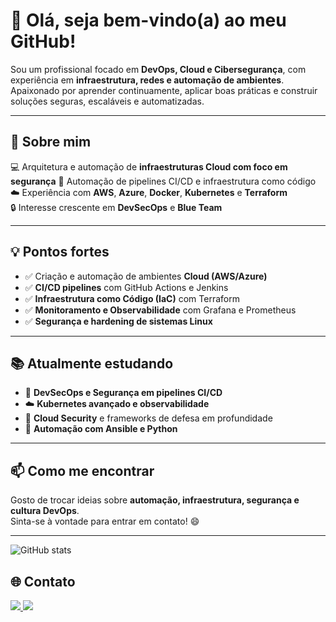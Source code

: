 # 👋 Olá, seja bem-vindo(a) ao meu GitHub!

Sou um profissional focado em **DevOps, Cloud e Cibersegurança**, com experiência em **infraestrutura, redes e automação de ambientes**.  
Apaixonado por aprender continuamente, aplicar boas práticas e construir soluções seguras, escaláveis e automatizadas.

---

## 🚀 Sobre mim

💻 Arquitetura e automação de **infraestruturas Cloud com foco em segurança** 
🔧 Automação de pipelines CI/CD e infraestrutura como código  
☁️ Experiência com **AWS**, **Azure**, **Docker**, **Kubernetes** e **Terraform**  
🔒 Interesse crescente em **DevSecOps** e **Blue Team**

---

## 💡 Pontos fortes

- ✅ Criação e automação de ambientes **Cloud (AWS/Azure)**  
- ✅ **CI/CD pipelines** com GitHub Actions e Jenkins 
- ✅ **Infraestrutura como Código (IaC)** com Terraform 
- ✅ **Monitoramento e Observabilidade** com Grafana e Prometheus  
- ✅ **Segurança e hardening de sistemas Linux**  

---

## 📚 Atualmente estudando

- 🧠 **DevSecOps e Segurança em pipelines CI/CD**  
- ☁️ **Kubernetes avançado e observabilidade**  
- 🔐 **Cloud Security** e frameworks de defesa em profundidade  
- 🧩 **Automação com Ansible e Python**  

---

## 📫 Como me encontrar

Gosto de trocar ideias sobre **automação, infraestrutura, segurança e cultura DevOps**.  
Sinta-se à vontade para entrar em contato! 😄  

---

![GitHub stats](https://github-readme-stats.vercel.app/api?username=ryevv&show_icons=true&theme=radical)

## 🌐 Contato
<!-- Redes sociais -->
<div align="left"> 
  <a href="https://www.linkedin.com/in/mariofelix-sec" target="_blank">
    <img src="https://img.shields.io/badge/LinkedIn-0077B5?style=for-the-badge&logo=linkedin&logoColor=white" target="_blank">
  </a>

 <a href="mailto:bil.mariofelix@gmail.com" target="_blank">
    <img src="https://img.shields.io/badge/Gmail-D14836?style=for-the-badge&logo=gmail&logoColor=white" target="_blank">
  </a> 
</div>
